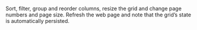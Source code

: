 Sort, filter, group and reorder columns, resize the grid and change page numbers and page size. Refresh the web page and note that the grid&rsquo;s state is&nbsp;automatically persisted.